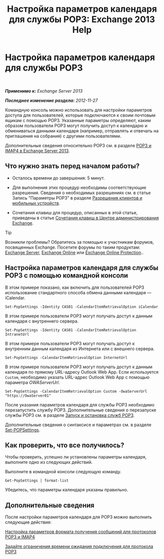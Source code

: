 ﻿---
title: 'Настройка параметров календаря для службы POP3: Exchange 2013 Help'
TOCTitle: Настройка параметров календаря для службы POP3
ms:assetid: ac3d60a0-8697-4c06-9e93-f8d2c4b157b6
ms:mtpsurl: https://technet.microsoft.com/ru-ru/library/Bb124133(v=EXCHG.150)
ms:contentKeyID: 50556427
ms.date: 04/30/2018
mtps_version: v=EXCHG.150
ms.translationtype: HT
---

# Настройка параметров календаря для службы POP3

 

_**Применимо к:** Exchange Server 2013_

_**Последнее изменение раздела:** 2012-11-27_

Командную консоль можно использовать для настройки параметров доступа для пользователей, которые подключаются к своим почтовым ящикам с помощью POP3. Указанные параметры определяют, каким образом пользователи POP3 могут получить доступ к календарю и обмениваться данными календаря (например, отправлять и отвечать на приглашения на собрания) с другими пользователями.

Дополнительные сведения относительно POP3 см. в разделе [POP3 и IMAP4 в Exchange Server 2013](pop3-and-imap4-in-exchange-server-2013-exchange-2013-help.md).

## Что нужно знать перед началом работы?

  - Осталось времени до завершения: 5 минут.

  - Для выполнения этих процедур необходимы соответствующие разрешения. Сведения о необходимых разрешениях см. в статье Запись "Параметры POP3" в разделе [Разрешения клиентов и мобильных устройств](clients-and-mobile-devices-permissions-exchange-2013-help.md).

  - Сочетания клавиш для процедур, описанных в этой статье, приведены в статье [Сочетания клавиш в Центре администрирования Exchange](keyboard-shortcuts-in-the-exchange-admin-center-exchange-online-protection-help.md).

> [!TIP]  
> Возникли проблемы? Обратитесь за помощью к участникам форумов, посвященных Exchange. Посетите форумы по таким продуктам: <a href="https://go.microsoft.com/fwlink/p/?linkid=60612">Exchange Server</a>, <a href="https://go.microsoft.com/fwlink/p/?linkid=267542">Exchange Online</a> или <a href="https://go.microsoft.com/fwlink/p/?linkid=285351">Exchange Online Protection</a>..


## Настройка параметров календаря для службы POP3 с помощью командной консоли

В этом примере показано, как включить для пользователей POP3 использование стандартного способа обмена данными календаря — iCalendar.

    Set-PopSettings -Identity CAS01 -CalendarItemRetrievalOption iCalendar

В этом примере пользователи POP3 могут получать доступ к данным календаря с внутреннего сервера.

    Set-PopSettings -Identity CAS01 -CalendarItemRetrievalOption IntranetUrl 

В этом примере пользователи POP3 могут получать доступ к внутренним данным календаря из Интернета или с внешнего сервера.

    Set-PopSettings -CalendarItemRetrievalOption InternetUrl

В этом примере пользователи POP3 могут получать доступ к данным календаря по прямому URL-адресу Outlook Web App. Если используется `Custom`, необходимо указать URL-адрес Outlook Web App с помощью параметра *OWAServerUrl*.

    Set-PopSettings -CalendarItemRetrievalOption Custom -OwaServerUrl "https://OwaServer01"

После указания параметров календаря для службы POP3 необходимо перезапустить службу POP3. Дополнительные сведения о перезапуске службы POP3 см. в разделе [Запуск и остановка служб POP3](start-and-stop-the-pop3-services-exchange-2013-help.md).

Дополнительные сведения о синтаксисе и параметрах см. в разделе [Set-POPSettings](https://technet.microsoft.com/ru-ru/library/aa997154\(v=exchg.150\)).

## Как проверить, что все получилось?

Чтобы проверить, успешно ли установлены параметры календаря, выполните одно из следующих действий.

Выполните в командной консоли следующую команду.

    Get-PopSettings | format-list

Убедитесь, что параметры календаря указаны правильно.

## Дополнительные сведения

После настройки параметров календаря для POP3 можно выполнить следующие действия:

[Настройка параметров формата получения сообщений для протоколов POP3 и IMAP4](configure-pop3-and-imap4-message-retrieval-format-options-exchange-2013-help.md)

[Задайте ограничения времени ожидания подключения для протокола POP3](set-connection-time-out-limits-for-pop3-exchange-2013-help.md)

